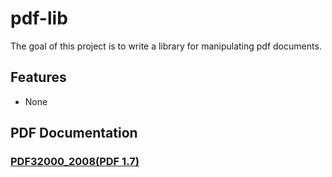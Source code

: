 # pdf-lib

The goal of this project is to write a library for manipulating pdf documents.

## Features
* None

## PDF Documentation

### [PDF32000_2008(PDF 1.7)](https://opensource.adobe.com/dc-acrobat-sdk-docs/pdfstandards/PDF32000_2008.pdf)

